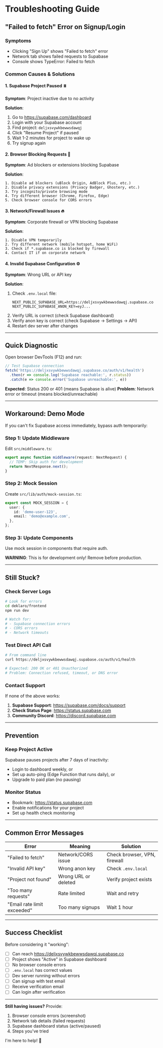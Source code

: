 # Troubleshooting Guide

## "Failed to fetch" Error on Signup/Login

### Symptoms
- Clicking "Sign Up" shows "Failed to fetch" error
- Network tab shows failed requests to Supabase
- Console shows TypeError: Failed to fetch

### Common Causes & Solutions

#### 1. Supabase Project Paused ⏸️

**Symptom**: Project inactive due to no activity

**Solution**:
1. Go to https://supabase.com/dashboard
2. Login with your Supabase account
3. Find project: `deljxsvywkbewwsdawqj`
4. Click "Resume Project" if paused
5. Wait 1-2 minutes for project to wake up
6. Try signup again

#### 2. Browser Blocking Requests 🚫

**Symptom**: Ad blockers or extensions blocking Supabase

**Solution**:
```
1. Disable ad blockers (uBlock Origin, AdBlock Plus, etc.)
2. Disable privacy extensions (Privacy Badger, Ghostery, etc.)
3. Try incognito/private browsing mode
4. Try different browser (Chrome, Firefox, Edge)
5. Check browser console for CORS errors
```

#### 3. Network/Firewall Issues 🔥

**Symptom**: Corporate firewall or VPN blocking Supabase

**Solution**:
```
1. Disable VPN temporarily
2. Try different network (mobile hotspot, home WiFi)
3. Check if *.supabase.co is blocked by firewall
4. Contact IT if on corporate network
```

#### 4. Invalid Supabase Configuration ⚙️

**Symptom**: Wrong URL or API key

**Solution**:
1. Check `.env.local` file:
   ```env
   NEXT_PUBLIC_SUPABASE_URL=https://deljxsvywkbewwsdawqj.supabase.co
   NEXT_PUBLIC_SUPABASE_ANON_KEY=eyJ...
   ```
2. Verify URL is correct (check Supabase dashboard)
3. Verify anon key is correct (check Supabase → Settings → API)
4. Restart dev server after changes

---

## Quick Diagnostic

Open browser DevTools (F12) and run:

```javascript
// Test Supabase connection
fetch('https://deljxsvywkbewwsdawqj.supabase.co/auth/v1/health')
  .then(r => console.log('Supabase reachable:', r.status))
  .catch(e => console.error('Supabase unreachable:', e))
```

**Expected**: Status 200 or 401 (means Supabase is alive)
**Problem**: Network error or timeout (means blocked/unreachable)

---

## Workaround: Demo Mode

If you can't fix Supabase access immediately, bypass auth temporarily:

### Step 1: Update Middleware

Edit `src/middleware.ts`:

```typescript
export async function middleware(request: NextRequest) {
  // TEMP: Skip auth for development
  return NextResponse.next();
}
```

### Step 2: Mock Session

Create `src/lib/auth/mock-session.ts`:

```typescript
export const MOCK_SESSION = {
  user: {
    id: 'demo-user-123',
    email: 'demo@example.com',
  },
};
```

### Step 3: Update Components

Use mock session in components that require auth.

**WARNING**: This is for development only! Remove before production.

---

## Still Stuck?

### Check Server Logs

```bash
# Look for errors
cd deklaro/frontend
npm run dev

# Watch for:
# - Supabase connection errors
# - CORS errors
# - Network timeouts
```

### Test Direct API Call

```bash
# From command line
curl https://deljxsvywkbewwsdawqj.supabase.co/auth/v1/health

# Expected: 200 OK or 401 Unauthorized
# Problem: Connection refused, timeout, or DNS error
```

### Contact Support

If none of the above works:

1. **Supabase Support**: https://supabase.com/docs/support
2. **Check Status Page**: https://status.supabase.com
3. **Community Discord**: https://discord.supabase.com

---

## Prevention

### Keep Project Active

Supabase pauses projects after 7 days of inactivity:
- Login to dashboard weekly, or
- Set up auto-ping (Edge Function that runs daily), or
- Upgrade to paid plan (no pausing)

### Monitor Status

- Bookmark: https://status.supabase.com
- Enable notifications for your project
- Set up health check monitoring

---

## Common Error Messages

| Error | Meaning | Solution |
|-------|---------|----------|
| "Failed to fetch" | Network/CORS issue | Check browser, VPN, firewall |
| "Invalid API key" | Wrong anon key | Check `.env.local` |
| "Project not found" | Wrong URL or deleted | Verify project exists |
| "Too many requests" | Rate limited | Wait and retry |
| "Email rate limit exceeded" | Too many signups | Wait 1 hour |

---

## Success Checklist

Before considering it "working":

- [ ] Can reach https://deljxsvywkbewwsdawqj.supabase.co
- [ ] Project shows "Active" in Supabase dashboard
- [ ] No browser console errors
- [ ] `.env.local` has correct values
- [ ] Dev server running without errors
- [ ] Can signup with test email
- [ ] Receive verification email
- [ ] Can login after verification

---

**Still having issues?** Provide:
1. Browser console errors (screenshot)
2. Network tab details (failed requests)
3. Supabase dashboard status (active/paused)
4. Steps you've tried

I'm here to help! 🚀
